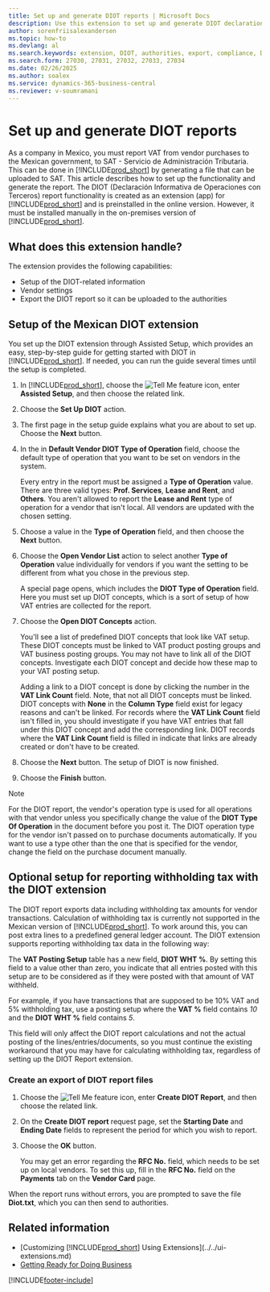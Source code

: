 ```yaml
---
title: Set up and generate DIOT reports | Microsoft Docs
description: Use this extension to set up and generate DIOT declarations in Business Central for the Mexican authorities.
author: sorenfriisalexandersen
ms.topic: how-to
ms.devlang: al
ms.search.keywords: extension, DIOT, authorities, export, compliance, DIOT declarations
ms.search.form: 27030, 27031, 27032, 27033, 27034
ms.date: 02/26/2025
ms.author: soalex
ms.service: dynamics-365-business-central
ms.reviewer: v-soumramani
---
```


# Set up and generate DIOT reports

As a company in Mexico, you must report VAT from vendor purchases to the Mexican government, to SAT - Servicio de Administración Tributaria. This can be done in [!INCLUDE[prod_short](../../includes/prod_short.md)] by generating a file that can be uploaded to SAT. This article describes how to set up the functionality and generate the report. The DIOT (Declaración Informativa de Operaciones con Terceros) report functionality is created as an extension (app) for [!INCLUDE[prod_short](../../includes/prod_short.md)] and is preinstalled in the online version. However, it must be installed manually in the on-premises version of [!INCLUDE[prod_short](../../includes/prod_short.md)].

## What does this extension handle?

The extension provides the following capabilities:

* Setup of the DIOT-related information
* Vendor settings
* Export the DIOT report so it can be uploaded to the authorities

## Setup of the Mexican DIOT extension

You set up the DIOT extension through Assisted Setup, which provides an easy, step-by-step guide for getting started with DIOT in [!INCLUDE[prod_short](../../includes/prod_short.md)]. If needed, you can run the guide several times until the setup is completed.

1. In [!INCLUDE[prod_short](../../includes/prod_short.md)], choose the ![Tell Me feature](../../media/ui-search/search_small.png "Tell me what you want to do") icon, enter **Assisted Setup**, and then choose the related link.  
1. Choose the **Set Up DIOT** action.
1. The first page in the setup guide explains what you are about to set up. Choose the **Next** button.
1. In the in **Default Vendor DIOT Type of Operation** field, choose the default type of operation that you want to be set on vendors in the system.

    Every entry in the report must be assigned a **Type of Operation** value. There are three valid types: **Prof. Services**, **Lease and Rent**, and **Others**. You aren't allowed to report the **Lease and Rent** type of operation for a vendor that isn't local. All vendors are updated with the chosen setting.

1. Choose a value in the **Type of Operation** field, and then choose the **Next** button.
1. Choose the **Open Vendor List** action to select another **Type of Operation** value individually for vendors if you want the setting to be different from what you chose in the previous step.

    A special page opens, which includes the **DIOT Type of Operation** field. Here you must set up DIOT concepts, which is a sort of setup of how VAT entries are collected for the report.
1. Choose the **Open DIOT Concepts** action.

    You'll see a list of predefined DIOT concepts that look like VAT setup. These DIOT concepts must be linked to VAT product posting groups and VAT business posting groups. You may not have to link all of the DIOT concepts. Investigate each DIOT concept and decide how these map to your VAT posting setup.

    Adding a link to a DIOT concept is done by clicking the number in the **VAT Link Count** field. Note, that not all DIOT concepts must be linked. DIOT concepts with **None** in the **Column Type** field exist for legacy reasons and can't be linked. For records where the **VAT Link Count** field isn't filled in, you should investigate if you have VAT entries that fall under this DIOT concept and add the corresponding link. DIOT records where the **VAT Link Count** field is filled in indicate that links are already created or don't have to be created.

1. Choose the **Next** button.
   The setup of DIOT is now finished.
1. Choose the **Finish** button.

> [!NOTE]
> For the DIOT report, the vendor's operation type is used for all operations with that vendor unless you specifically change the value of the **DIOT Type Of Operation** in the document before you post it. The DIOT operation type for the vendor isn't passed on to purchase documents automatically. If you want to use a type other than the one that is specified for the vendor, change the field on the purchase document manually.

## Optional setup for reporting withholding tax with the DIOT extension

The DIOT report exports data including withholding tax amounts for vendor transactions. Calculation of withholding tax is currently not supported in the Mexican version of [!INCLUDE[prod_short](../../includes/prod_short.md)]. To work around this, you can post extra lines to a predefined general ledger account. The DIOT extension supports reporting withholding tax data in the following way:

The **VAT Posting Setup** table has a new field, **DIOT WHT %**. By setting this field to a value other than zero, you indicate that all entries posted with this setup are to be considered as if they were posted with that amount of VAT withheld.

For example, if you have transactions that are supposed to be 10% VAT and 5% withholding tax, use a posting setup where the **VAT %** field contains *10* and the **DIOT WHT %** field contains *5*.  

This field will only affect the DIOT report calculations and not the actual posting of the lines/entries/documents, so you must continue the existing workaround that you may have for calculating withholding tax, regardless of setting up the DIOT Report extension.

### Create an export of DIOT report files

1. Choose the ![Tell Me feature](../../media/ui-search/search_small.png "Tell me what you want to do") icon, enter **Create DIOT Report**, and then choose the related link.  
1. On the **Create DIOT report** request page, set the **Starting Date** and **Ending Date** fields to represent the period for which you wish to report.
1. Choose the **OK** button.

    You may get an error regarding the **RFC No.** field, which needs to be set up on local vendors. To set this up, fill in the **RFC No.** field on the **Payments** tab on the **Vendor Card** page.

When the report runs without errors, you are prompted to save the file **Diot.txt**, which you can then send to authorities.

## Related information

- [Customizing [!INCLUDE[prod_short](../../includes/prod_short.md)] Using Extensions](../../ui-extensions.md)  
- [Getting Ready for Doing Business](../../ui-get-ready-business.md)  

[!INCLUDE[footer-include](../../includes/footer-banner.md)]
